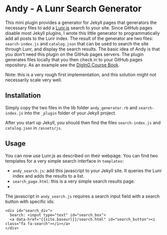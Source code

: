# Andy - A Lunr Search Generator

This mini plugin provides a generator for Jekyll pages that generators the necessary files to add a [Lunr.js](http://lunrjs.com/) search to your site. 
Since GitHub pages disable most Jekyll plugins, I wrote this little generator to programmatically add all posts to the Lunr index. The result of the generator are two files: `search-index.js` and `catalog.json` that can be used to search the site through Lunr, and display the search results. The basic idea of Andy is that you don't need this plugin on the GitHub pages servers. The plugin generates files locally that you then check in to your GitHub pages repository. As an example see the [DigInG Course Book](https://github.com/diging/course-book).

Note: this is a very rough first implementation, and this solution might not necessarily scale very well.

## Installation

Simply copy the two files in the lib folder `andy_generator.rb` and `search-index.js` into the `_plugin` folder of your Jekyll project.

After you start up Jekyll, you should then find the files `search-index.js` and `catalog.json` in `/assets/js`.

## Usage

You can now use Lunr.js as described on their webpage. You can find two templates for a very simple search interface in `templates`:
 - `andy_search.js`: add this javascript to your Jekyll site. It queries the Lunr index and adds the results to a list.
 - `search_page.html`: this is a very simple search results page.
 - 
 
The javascript in `andy_search.js` requires a search input field with a search button with specific ids:
```
<div id="search_div">
  Search: <input type="text" id="search_box">
  <a data-href="{{site.baseurl}}/search.html" id="search_button"><i class="fa fa-search"></i></a>
</div>
```


